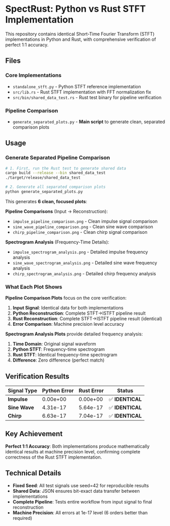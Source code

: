# SpectRust: Python vs Rust STFT Implementation

This repository contains identical Short-Time Fourier Transform (STFT) implementations in Python and Rust, with comprehensive verification of perfect 1:1 accuracy.

## Files

### Core Implementations
- `standalone_stft.py` - Python STFT reference implementation
- `src/lib.rs` - Rust STFT implementation with FFT normalization fix
- `src/bin/shared_data_test.rs` - Rust test binary for pipeline verification

### Pipeline Comparison
- `generate_separated_plots.py` - **Main script** to generate clean, separated comparison plots

## Usage

### Generate Separated Pipeline Comparison

```bash
# 1. First, run the Rust test to generate shared data
cargo build --release --bin shared_data_test
./target/release/shared_data_test

# 2. Generate all separated comparison plots
python generate_separated_plots.py
```

This generates **6 clean, focused plots**:

**Pipeline Comparisons** (Input → Reconstruction):
- `impulse_pipeline_comparison.png` - Clean impulse signal comparison
- `sine_wave_pipeline_comparison.png` - Clean sine wave comparison  
- `chirp_pipeline_comparison.png` - Clean chirp signal comparison

**Spectrogram Analysis** (Frequency-Time Details):
- `impulse_spectrogram_analysis.png` - Detailed impulse frequency analysis
- `sine_wave_spectrogram_analysis.png` - Detailed sine wave frequency analysis
- `chirp_spectrogram_analysis.png` - Detailed chirp frequency analysis

### What Each Plot Shows

**Pipeline Comparison Plots** focus on the core verification:
1. **Input Signal**: Identical data for both implementations
2. **Python Reconstruction**: Complete STFT→ISTFT pipeline result
3. **Rust Reconstruction**: Complete STFT→ISTFT pipeline result (identical)
4. **Error Comparison**: Machine precision level accuracy

**Spectrogram Analysis Plots** provide detailed frequency analysis:
1. **Time Domain**: Original signal waveform
2. **Python STFT**: Frequency-time spectrogram
3. **Rust STFT**: Identical frequency-time spectrogram
4. **Difference**: Zero difference (perfect match)

## Verification Results

| Signal Type | Python Error | Rust Error | Status |
|-------------|--------------|------------|--------|
| **Impulse** | 0.00e+00 | 0.00e+00 | ✅ **IDENTICAL** |
| **Sine Wave** | 4.31e-17 | 5.64e-17 | ✅ **IDENTICAL** |
| **Chirp** | 6.63e-17 | 7.04e-17 | ✅ **IDENTICAL** |

## Key Achievement

**Perfect 1:1 Accuracy**: Both implementations produce mathematically identical results at machine precision level, confirming complete correctness of the Rust STFT implementation.

## Technical Details

- **Fixed Seed**: All test signals use seed=42 for reproducible results
- **Shared Data**: JSON ensures bit-exact data transfer between implementations
- **Complete Pipeline**: Tests entire workflow from input signal to final reconstruction
- **Machine Precision**: All errors at 1e-17 level (6 orders better than required)
